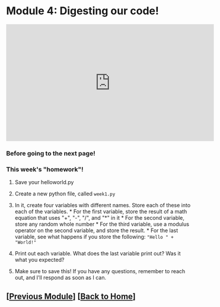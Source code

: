 # Module 4: Digesting our code!

<iframe width="560" height="315" src="https://www.youtube.com/embed/jPslPdaOxwQ?si=acoVQc7i47bC0T53" title="YouTube video player" frameborder="0" allow="accelerometer; autoplay; clipboard-write; encrypted-media; gyroscope; picture-in-picture; web-share" referrerpolicy="strict-origin-when-cross-origin" allowfullscreen></iframe>

### Before going to the next page!

### This week's "homework"!

  1. Save your helloworld.py

  2. Create a new python file, called `week1.py`

  3. In it, create four variables with different names. Store each of these into each of the variables.
    * For the first variable, store the result of a math equation that uses "+", "-", "/", and "\*" in it
    * For the second variable, store any random whole number
    * For the third variable, use a modulus operator on the second variable, and store the result.
    * For the last variable, see what happens if you store the following: `"Hello " + "World!"`

  4. Print out each variable. What does the last variable print out? Was it what you expected?

  5. Make sure to save this! If you have any questions, remember to reach out, and I'll respond as soon as I can.


## \[[Previous Module](./module3.md)\] \[[Back to Home](../index.md)\]
